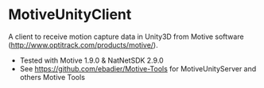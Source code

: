 # MotiveUnityClient
A client to receive motion capture data in Unity3D from Motive software (http://www.optitrack.com/products/motive/).

- Tested with Motive 1.9.0 & NatNetSDK 2.9.0
- See https://github.com/ebadier/Motive-Tools for MotiveUnityServer and others Motive Tools